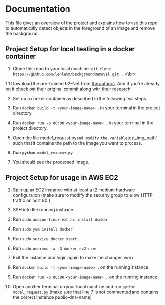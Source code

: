 # Documentation
This file gives an overview of the project and explains how to use this repo to automatically detect objects in the
foreground of an image and remove the background.

## Project Setup for local testing in a docker container

1. Clone this repo to your local machine. ```git clone https://github.com/lenlehm/backgroundRemoval.git .``` <\br>

1.1 Download the pre-trained U2-Net from [the authors](https://drive.google.com/file/d/1ao1ovG1Qtx4b7EoskHXmi2E9rp5CHLcZ/view).
And if you're already on it [check out their original commit along with their research](https://github.com/NathanUA/U-2-Net)

2. Set up a docker container as described in the following two steps.

3. Run `docker build -t <your-image-name> .` in your terminal in the project directory.

4. Run `docker run -p 80:80 <your-image-name> .` in your terminal in the project directory.

5. Open the file model_request.py` and modify the variable `test_img_path` such that it contains the path to the image you want to process.

6. Run `python model_request.py`

7. You should see the processed image. 

## Project Setup for usage in AWS EC2

1. Spin up an EC2 instance with at least a t2.medium hardware configuration (make sure to modify the security group to allow HTTP traffic on port 80 )

2. SSH into the running instance. 

3. Run `sudo amazon-linux-extras install docker`
4. Run `sudo yum install docker`
5. Run `sudo service docker start`
6. Run `sudo usermod -a -G docker ec2-user`

7. Exit the instance and login again to make the changes work. 

8. Run `docker build -t <your-image-name> .` on the running instance.

9. Run `docker run -p 80:80 <your-image-name> .` on the running instance.

10. Open another terminal on your local machine and run `python model_request.py` (make sure that line 7 is not commented and contains the correct instance public-dns-name)

